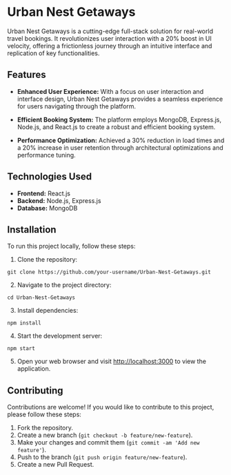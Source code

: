 # Urban Nest Getaways

Urban Nest Getaways is a cutting-edge full-stack solution for real-world travel bookings. It revolutionizes user interaction with a 20% boost in UI velocity, offering a frictionless journey through an intuitive interface and replication of key functionalities.

## Features

- **Enhanced User Experience:** With a focus on user interaction and interface design, Urban Nest Getaways provides a seamless experience for users navigating through the platform.
  
- **Efficient Booking System:** The platform employs MongoDB, Express.js, Node.js, and React.js to create a robust and efficient booking system.
  
- **Performance Optimization:** Achieved a 30% reduction in load times and a 20% increase in user retention through architectural optimizations and performance tuning.

## Technologies Used

- **Frontend:** React.js
- **Backend:** Node.js, Express.js
- **Database:** MongoDB

## Installation

To run this project locally, follow these steps:

1. Clone the repository:

```
git clone https://github.com/your-username/Urban-Nest-Getaways.git
```

2. Navigate to the project directory:

```
cd Urban-Nest-Getaways
```

3. Install dependencies:

```
npm install
```

4. Start the development server:

```
npm start
```

5. Open your web browser and visit [http://localhost:3000](http://localhost:3000) to view the application.

## Contributing

Contributions are welcome! If you would like to contribute to this project, please follow these steps:

1. Fork the repository.
2. Create a new branch (`git checkout -b feature/new-feature`).
3. Make your changes and commit them (`git commit -am 'Add new feature'`).
4. Push to the branch (`git push origin feature/new-feature`).
5. Create a new Pull Request.
